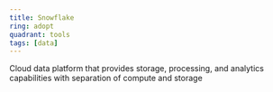 ```yaml
---
title: Snowflake
ring: adopt
quadrant: tools
tags: [data]
---
```


Cloud data platform that provides storage, processing, and analytics capabilities with separation of compute and storage
